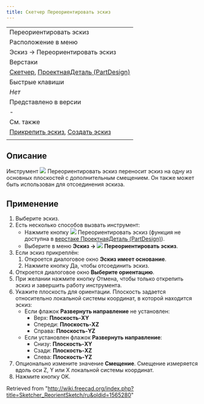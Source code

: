 ```yaml
---
title: Скетчер Переориентировать эскиз
---
```

|  |
| --- |
| Переориентировать эскиз |
| Расположение в меню |
| Эскиз → Переориентировать эскиз |
| Верстаки |
| [Скетчер](/Sketcher_Workbench/ru "Sketcher Workbench/ru"), [ПроектнаяДеталь (PartDesign)](/PartDesign_Workbench/ru "PartDesign Workbench/ru") |
| Быстрые клавиши |
| *Нет* |
| Представлено в версии |
| - |
| См. также |
| [Прикрепить эскиз](/Sketcher_MapSketch/ru "Sketcher MapSketch/ru"), [Создать эскиз](/Sketcher_NewSketch/ru "Sketcher NewSketch/ru") |
|  |

## Описание

Инструмент ![](/images/Sketcher_ReorientSketch.svg) Переориентировать эскиз переносит эскиз на одну из основных плоскостей с дополнительным смещением. Он также может быть использован для отсоединения эскиза.

## Применение

1. Выберите эскиз.
2. Есть несколько способов вызвать инструмент:
   * Нажмите кнопку ![](/images/Sketcher_ReorientSketch.svg) Переориентировать эскиз (функция не доступна в [верстаке ПроектнаяДеталь (PartDesign)](/PartDesign_Workbench/ru "PartDesign Workbench/ru")).
   * Выберите в меню **Эскиз → ![](/images/Sketcher_ReorientSketch.svg) Переориентировать эскиз**.
3. Если эскиз прикреплён:
   1. Откроется диалоговое окно **Эскиз имеет основание**.
   2. Нажмите кнопку Да, чтобы отсоединить эскиз.
4. Откроется диалоговое окно **Выберите ориентацию**.
5. При желании нажмите кнопку Отмена, чтобы только открепить эскиз и завершить работу инструмента.
6. Укажите плоскость для ориентации. Плоскость задается относительно локальной системы координат, в которой находится эскиз:
   * Если флажок **Развернуть направление** не установлен:
     + Верх: **Плоскость-XY**
     + Спереди: **Плоскость-XZ**
     + Справа: **Плоскость-YZ**
   * Если установлен флажок **Развернуть направление**:
     + Снизу: **Плоскость-XY**
     + Сзади: **Плоскость-XZ**
     + Слева: **Плоскость-YZ**
7. Опционально измените значение **Смещение**. Смещение измеряется вдоль оси Z, Y или X локальной системы координат.
8. Нажмите кнопку OK.

Retrieved from "<http://wiki.freecad.org/index.php?title=Sketcher_ReorientSketch/ru&oldid=1565280>"